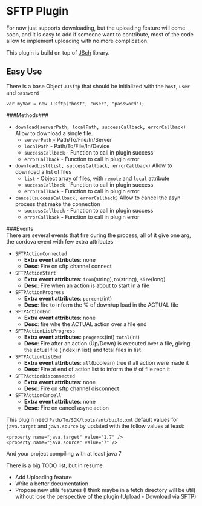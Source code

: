 SFTP Plugin
===

For now just supports downloading, but the uploading feature will come soon, and it is easy to add if someone want to contribute, most of the code allow to implement uploading with no more complication.

This plugin is build on top of [JSch](http://www.jcraft.com/jsch/ "In case you want to be curious") library.

Easy Use  
---  
  
  
There is a base Object `JJsftp` that should be initialized with the `host`, `user` and `password`
```
var myVar = new JJsftp("host", "user", "password");
```
###Methods###

* `download(serverPath, localPath, successCallback, errorCallback)` Allow to download a single file.
    * `serverPath` - Path/To/File/In/Server
    * `localPath` - Path/To/File/In/Device
    * `successCallback` - Function to call in plugin success
    * `errorCallback` - Function to call in plugin error
* `downloadList(list, successCallback, errorCallback)` Allow to download a list of files
    * `list` - Object array of files, with `remote` and `local` attribute
    * `successCallback` - Function to call in plugin success
    * `errorCallback` - Function to call in plugin error
* `cancel(successCallback, errorCallback)` Allow to cancel the asyn process that make the connection
    * `successCallback` - Function to call in plugin success
    * `errorCallback` - Function to call in plugin error

###Events  
There are several events that fire during the process, all of it give one arg, the cordova event with few extra attributes  

* `SFTPActionConnected`
    * __Extra event attributes__: none
    * __Desc__: Fire on sftp channel connect
* `SFTPActionStart`
    * __Extra event attributes__: `from`(string),`to`(string), `size`(long)
    * __Desc__: Fire when an action is about to start in a file
* `SFTPActionProgress`
    * __Extra event attributes__: `percent`(int)
    * __Desc__: fire to inform the % of down/up load in the ACTUAL file
* `SFTPActionEnd`
    * __Extra event attributes__: none
    * __Desc__: fire whe the ACTUAL action over a file end
* `SFTPActionListProgress`
    * __Extra event attributes__: `progress`(int) `total`(int)
    * __Desc__: Fire after an action (Up/Down) is executed over a file, giving the actual file (index in list) and total files in list
* `SFTPActionListEnd`
    * __Extra event attributes__: `all`(boolean) true if all action were made it
    * __Desc__: Fire at end of action list to inform the # of file rech it
* `SFTPActionDisconnected`
    * __Extra event attributes__: none
    * __Desc__: Fire on sftp channel disconnect
* `SFTPActionCancell`
    * __Extra event attributes__: none
    * __Desc__: Fire on cancel async action


This plugin need `Path/To/SDK/tools/ant/build.xml` default values for `java.target` and `java.source` by updated with the follow values at least:
```
<property name="java.target" value="1.7" />
<property name="java.source" value="7" />
```
And your project compiling with at least java 7

There is a big TODO list, but in resume  
  
* Add Uploading feature
* Write a better documentation
* Propose new utils features (I think maybe in a fetch directory will be util) without lose the perspective of the plugin (Upload - Download via SFTP)